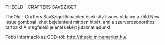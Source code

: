 THEOLD - CRAFTERS SAVSZIGET

TheOld - Crafters SavSziget hibajelentések: Az Issues oldalon a zöld New Issue gombbal lehet bejelenteni minden hibát, ami a szervercsoporthoz
tartozik! A megfelelő jelentésekért jutalmat adunk!

Több információ az OCD-ről: http://theold.minemarket.hu/

